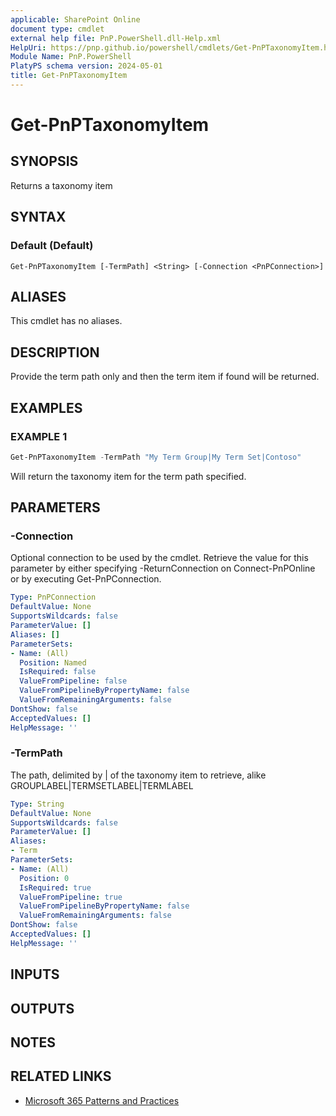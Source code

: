 ```yaml
---
applicable: SharePoint Online
document type: cmdlet
external help file: PnP.PowerShell.dll-Help.xml
HelpUri: https://pnp.github.io/powershell/cmdlets/Get-PnPTaxonomyItem.html
Module Name: PnP.PowerShell
PlatyPS schema version: 2024-05-01
title: Get-PnPTaxonomyItem
---
```


# Get-PnPTaxonomyItem

## SYNOPSIS

Returns a taxonomy item

## SYNTAX

### Default (Default)

```
Get-PnPTaxonomyItem [-TermPath] <String> [-Connection <PnPConnection>]
```

## ALIASES

This cmdlet has no aliases.

## DESCRIPTION

Provide the term path only and then the term item if found will be returned.

## EXAMPLES

### EXAMPLE 1

```powershell
Get-PnPTaxonomyItem -TermPath "My Term Group|My Term Set|Contoso"
```

Will return the taxonomy item for the term path specified.

## PARAMETERS

### -Connection

Optional connection to be used by the cmdlet. Retrieve the value for this parameter by either specifying -ReturnConnection on Connect-PnPOnline or by executing Get-PnPConnection.

```yaml
Type: PnPConnection
DefaultValue: None
SupportsWildcards: false
ParameterValue: []
Aliases: []
ParameterSets:
- Name: (All)
  Position: Named
  IsRequired: false
  ValueFromPipeline: false
  ValueFromPipelineByPropertyName: false
  ValueFromRemainingArguments: false
DontShow: false
AcceptedValues: []
HelpMessage: ''
```

### -TermPath

The path, delimited by | of the taxonomy item to retrieve, alike GROUPLABEL|TERMSETLABEL|TERMLABEL

```yaml
Type: String
DefaultValue: None
SupportsWildcards: false
ParameterValue: []
Aliases:
- Term
ParameterSets:
- Name: (All)
  Position: 0
  IsRequired: true
  ValueFromPipeline: true
  ValueFromPipelineByPropertyName: false
  ValueFromRemainingArguments: false
DontShow: false
AcceptedValues: []
HelpMessage: ''
```

## INPUTS

## OUTPUTS

## NOTES

## RELATED LINKS

- [Microsoft 365 Patterns and Practices](https://aka.ms/m365pnp)
